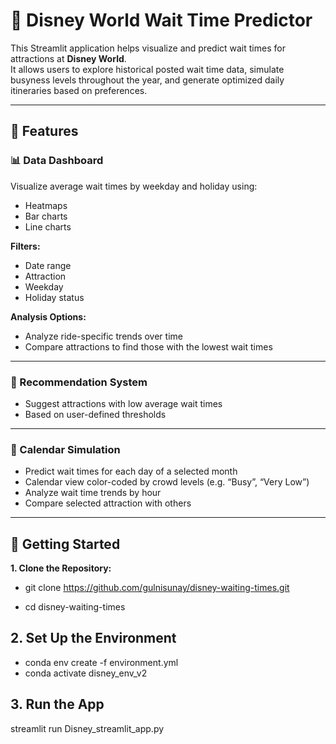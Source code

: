 # 🎢 Disney World Wait Time Predictor

This Streamlit application helps visualize and predict wait times for attractions at **Disney World**.  
It allows users to explore historical posted wait time data, simulate busyness levels throughout the year, and generate optimized daily itineraries based on preferences.

---

## 📌 Features

### 📊 Data Dashboard

Visualize average wait times by weekday and holiday using:

- Heatmaps  
- Bar charts  
- Line charts  

**Filters:**

- Date range  
- Attraction  
- Weekday  
- Holiday status  

**Analysis Options:**

- Analyze ride-specific trends over time  
- Compare attractions to find those with the lowest wait times  

---

### 🔎 Recommendation System

- Suggest attractions with low average wait times  
- Based on user-defined thresholds  

---

### 📆 Calendar Simulation

- Predict wait times for each day of a selected month  
- Calendar view color-coded by crowd levels (e.g. “Busy”, “Very Low”)  
- Analyze wait time trends by hour  
- Compare selected attraction with others  

---


## 🚀 Getting Started

**1. Clone the Repository:**

- git clone https://github.com/gulnisunay/disney-waiting-times.git

- cd disney-waiting-times

## 2. Set Up the Environment

- conda env create -f environment.yml
- conda activate disney_env_v2

## 3. Run the App

streamlit run Disney_streamlit_app.py
